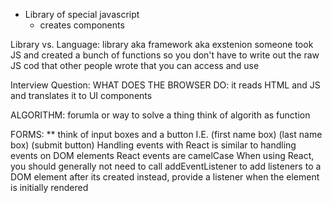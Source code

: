 - Library of special javascript
    * creates components 

Library vs. Language:
    library aka framework aka exstenion
    someone took JS and created a bunch of functions so you don't have to write out the raw JS
    cod that other people wrote that you can access and use



Interview Question:
WHAT DOES THE BROWSER DO: it reads HTML and JS and translates it to UI components


ALGORITHM: forumla or way to solve a thing
think of algorith as function


FORMS:
** think of input boxes and a button
            I.E. 
            (first name box)
            (last name box)
            (submit button)
Handling events with React is similar to handling events on DOM elements
React events are camelCase
When using React, you should generally not need to call addEventListener to add listeners to a DOM element after its created
    instead, provide a listener when the element is initially rendered